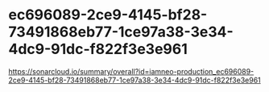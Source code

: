 # ec696089-2ce9-4145-bf28-73491868eb77-1ce97a38-3e34-4dc9-91dc-f822f3e3e961
https://sonarcloud.io/summary/overall?id=iamneo-production_ec696089-2ce9-4145-bf28-73491868eb77-1ce97a38-3e34-4dc9-91dc-f822f3e3e961
